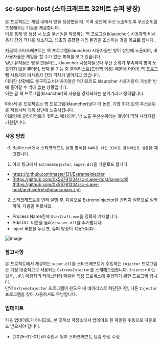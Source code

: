 ## sc-super-host (스타크래프트 32비트 슈퍼 방장)   
본 프로젝트는 게임 내에서 방을 생성했을 때, 목록 상단에 우선 노출되도록 우선순위를 조정해주는 기능을 제공합니다.    
이를 통해 방 생성 시 노출 우선권을 악용하는 핵 프로그램(klauncher) 사용자와 비사용자 간의 격차를 해소하고, 태초의 공정한 게임 환경을 조성하는 것을 목표로 합니다.   

지금의 스타크래프트는 핵 프로그램(klauncher) 사용자들만 방이 상단에 노출되어, 비사용자들은 게임을 할 수가 없는 피해를 보고 있습니다.   
일반 유저들은 방을 만들어도, klauncher 사용자들보다 우선 순위가 부족하여 방이 노출되지 않을 뿐더러, 탑재 된 기능 중 블랙리스트(드랍핵 악용) 때문에 더더욱 핵 프로그램 사용자와 비사용자 간의 격차가 벌어지고 있습니다.   
이러한 상황에도 불구하고 비사용자들은 억지로라도 klauncher 사용자들이 개설한 방에 들어갈 수 밖에 없는 상황입니다.   
이는 곧 핵 프로그램(klauncher)의 사용을 강제화하는 분위기라고 생각됩니다.

따라서 본 프로젝트는 핵 프로그램(klauncher)보다 더 높은, 가장 최대 값의 우선순위를 적용시켜 목록 상단에 노출시킵니다.   
이로인해 클라이언트가 핫픽스 패치되어, 방 노출 우선순위라는 개념이 막혀 사리지길 기원합니다.

### 사용 방법

0. Battle.net에서 스타크래프트 실행 방식을 `64비트 대신 32비트 클라이언트 실행`을 체크합니다.

1. 아래 링크에서 `ExtremeInjector`, `super.dll`을 다운로드 합니다.   
* [https://github.com/master131/ExtremeInjector
](https://github.com/master131/ExtremeInjector/releases/download/v3.7.3/Extreme.Injector.v3.7.3.-.by.master131.rar)
* [https://github.com/0x56781234/sc-super-host/super.dll](https://github.com/0x56781234/sc-super-host/archive/refs/heads/main.zip)

2. 스타크래프트를 먼저 실행 후, 다음으로 ExtremeInjector을 관리자 권한으로 실행하여, 다음을 따르세요.
* Process Name칸에 `StarCraft.exe`을 정확히 기재합니다.
* Add DLL 버튼을 눌러서 `super.dll`을 추가합니다.
* Inject 버튼을 누르면, 슈퍼 방장이 적용됩니다.

![image](https://github.com/user-attachments/assets/95fdef61-97ce-498b-8e8e-3b72dece4195)


### 참고사항
본 프로젝트에서 제공하는 `super.dll`을 스타크래프트에 주입하는 `Injector` 프로그램은 가장 대중적으로 사용되는 `ExtremeInjector`를 소개해드렸습니다. 
`Injector` 라는 것은, `.dll` 확장자의 라이브러리 파일을 특정 프로세스에 주입하기 위한 프로그램 입니다.   
만약 `ExtremeInjector` 프로그램이 윈도우 내 바이러스로 차단된다면, 다른 `Injector` 프로그램을 찾아 사용하셔도 무방합니다.   

### 업데이트
자동 업데이트가 아니므로, 본 깃허브 저장소에서 업데이트 된 파일을 수동으로 다운로드 받으셔야 합니다.

* [2025-02-01] dll 주입시 일부 스타크래프트 팅김 현상 수정
